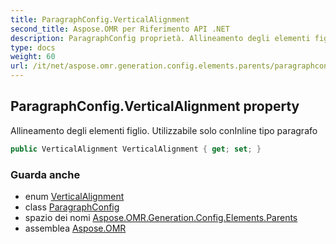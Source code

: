 ```yaml
---
title: ParagraphConfig.VerticalAlignment
second_title: Aspose.OMR per Riferimento API .NET
description: ParagraphConfig proprietà. Allineamento degli elementi figlio. Utilizzabile solo conInline tipo paragrafo
type: docs
weight: 60
url: /it/net/aspose.omr.generation.config.elements.parents/paragraphconfig/verticalalignment/
---
```

## ParagraphConfig.VerticalAlignment property

Allineamento degli elementi figlio. Utilizzabile solo conInline tipo paragrafo

```csharp
public VerticalAlignment VerticalAlignment { get; set; }
```

### Guarda anche

* enum [VerticalAlignment](../../../aspose.omr.generation.config.enums/verticalalignment/)
* class [ParagraphConfig](../)
* spazio dei nomi [Aspose.OMR.Generation.Config.Elements.Parents](../../paragraphconfig/)
* assemblea [Aspose.OMR](../../../)


